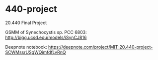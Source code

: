 # 440-project
20.440 Final Project

GSMM of Synechocystis sp. PCC 6803: http://bigg.ucsd.edu/models/iSynCJ816

Deepnote notebook: https://deepnote.com/project/MIT-20.440-project-SCWMssrUSgWQimfdfLvRnQ
